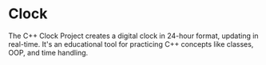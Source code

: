 # Clock
 The C++ Clock Project creates a digital clock in 24-hour format, updating in real-time. It's an educational tool for practicing C++ concepts like classes, OOP, and time handling.
